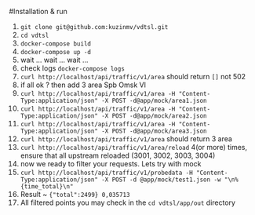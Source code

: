 #Installation & run

1. `git clone git@github.com:kuzinmv/vdtsl.git`
2. `cd vdtsl`
3. `docker-compose build`
4. `docker-compose up -d`
5. wait  ...  wait ... wait ...
6. check logs `docker-compose logs`
7. `curl http://localhost/api/traffic/v1/area` should return `[]` not 502
8. if all ok ? then add 3 area Spb Omsk Vl
9. `curl http://localhost/api/traffic/v1/area -H "Content-Type:application/json" -X POST -d@app/mock/area1.json`
10. `curl http://localhost/api/traffic/v1/area -H "Content-Type:application/json" -X POST -d@app/mock/area2.json`
11. `curl http://localhost/api/traffic/v1/area -H "Content-Type:application/json" -X POST -d@app/mock/area3.json`
12. `curl http://localhost/api/traffic/v1/area` should return 3 area
13. `curl http://localhost/api/traffic/v1/area/reload`  4(or more) times, ensure that all upstream reloaded (3001, 3002, 3003, 3004)
14. now we ready to filter your requests. Lets try with mock 
15. `curl http://localhost/api/traffic/v1/probedata -H "Content-Type:application/json" -X POST -d @app/mock/test1.json -w "\n%{time_total}\n"`
16. Result ~ `{"total":2499} 0,035713`
17. All filtered points you may check in the `cd vdtsl/app/out` directory  